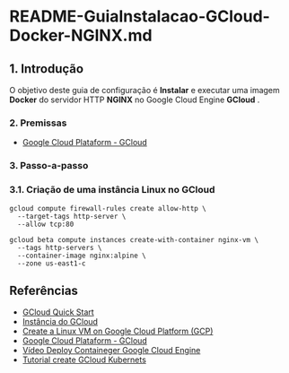 # README-GuiaInstalacao-GCloud-Docker-NGINX.md


## 1. Introdução

O objetivo deste guia de configuração é **Instalar** e executar uma imagem **Docker** do servidor HTTP **NGINX** no Google Cloud Engine **GCloud** . 


### 2. Premissas

* [Google Cloud Plataform - GCloud](https://cloud.google.com/)


### 3. Passo-a-passo

### 3.1. Criação de uma instância Linux no GCloud

```cloudshell
gcloud compute firewall-rules create allow-http \
  --target-tags http-server \
  --allow tcp:80

gcloud beta compute instances create-with-container nginx-vm \
  --tags http-servers \
  --container-image nginx:alpine \
  --zone us-east1-c
```

## Referências ##

* [GCloud Quick Start](https://cloud.google.com/compute/docs/quickstart-linux)
* [Instância do GCloud](https://cloud.google.com/compute/docs/instances/?hl=pt-br)
* [Create a Linux VM on Google Cloud Platform (GCP)](https://www.youtube.com/watch?v=2d5LzJNj46w)
* [Google Cloud Plataform - GCloud](https://cloud.google.com/)
* [Vídeo Deploy Containeger Google Cloud Engine](https://www.youtube.com/watch?v=wKiW1nufh1k)
* [Tutorial create GCloud Kubernets](https://cloud.google.com/kubernetes-engine/docs/tutorials/hello-app)
